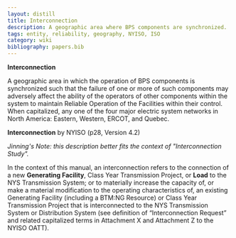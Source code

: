 ```yaml
---
layout: distill
title: Interconnection
description: A geographic area where BPS components are synchronized.
tags: entity, reliability, geography, NYISO, ISO
category: wiki
bibliography: papers.bib
---
```


**Interconnection** <d-cite key="nerc2024glossary"></d-cite>

A geographic area in which the operation of BPS components is synchronized such that the failure of one or more of such components may adversely affect the ability of the operators of other components within the system to maintain Reliable Operation of the Facilities within their control.
When capitalized, any one of the four major electric system networks in North America: Eastern, Western, ERCOT, and Quebec.

**Interconnection** by NYISO <d-cite key="nyiso2023tei"></d-cite> (p28, Version 4.2)

_Jinning's Note: this description better fits the context of "Interconnection Study"._

In the context of this manual, an interconnection refers to the connection of a new **Generating Facility**, Class Year Transmission Project, or **Load** to the NYS Transmission System;
or to materially increase the capacity of, or make a material modification to the operating characteristics of, an existing Generating Facility (including a BTM:NG Resource) or Class Year Transmission Project that is interconnected to the NYS Transmission System or Distribution System (see definition of “Interconnection Request” and related capitalized terms in Attachment X and Attachment Z to the NYISO OATT).
